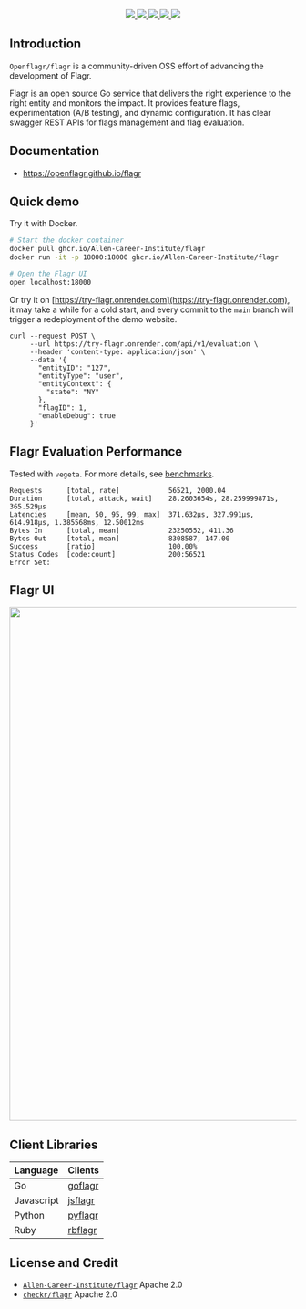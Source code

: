 <p align="center">
    <a href="https://github.com/Allen-Career-Institute/flagr/actions/workflows/ci.yml?query=branch%3Amain+" target="_blank">
        <img src="https://github.com/Allen-Career-Institute/flagr/actions/workflows/ci.yml/badge.svg?branch=main">
    </a>
    <a href="https://goreportcard.com/report/github.com/Allen-Career-Institute/flagr" target="_blank">
        <img src="https://goreportcard.com/badge/github.com/Allen-Career-Institute/flagr">
    </a>
    <a href="https://godoc.org/github.com/Allen-Career-Institute/flagr" target="_blank">
        <img src="https://img.shields.io/badge/godoc-reference-green.svg">
    </a>
    <a href="https://github.com/Allen-Career-Institute/flagr/releases" target="_blank">
        <img src="https://img.shields.io/github/release/Allen-Career-Institute/flagr.svg?style=flat&color=green">
    </a>
    <a href="https://codecov.io/gh/Allen-Career-Institute/flagr">
        <img src="https://codecov.io/gh/Allen-Career-Institute/flagr/branch/main/graph/badge.svg?token=iwjv26grrN">
    </a>
</p>

## Introduction
`Openflagr/flagr` is a community-driven OSS effort of advancing the development of Flagr.

Flagr is an open source Go service that delivers the right experience to the right entity and monitors the impact. It provides feature flags, experimentation (A/B testing), and dynamic configuration. It has clear swagger REST APIs for flags management and flag evaluation.

## Documentation
- https://openflagr.github.io/flagr

## Quick demo

Try it with Docker.

```sh
# Start the docker container
docker pull ghcr.io/Allen-Career-Institute/flagr
docker run -it -p 18000:18000 ghcr.io/Allen-Career-Institute/flagr

# Open the Flagr UI
open localhost:18000
```

Or try it on [https://try-flagr.onrender.com](https://try-flagr.onrender.com),
it may take a while for a cold start, and every commit to the `main` branch will trigger
a redeployment of the demo website.

```
curl --request POST \
     --url https://try-flagr.onrender.com/api/v1/evaluation \
     --header 'content-type: application/json' \
     --data '{
       "entityID": "127",
       "entityType": "user",
       "entityContext": {
         "state": "NY"
       },
       "flagID": 1,
       "enableDebug": true
     }'
```


## Flagr Evaluation Performance

Tested with `vegeta`. For more details, see [benchmarks](./benchmark).

```
Requests      [total, rate]            56521, 2000.04
Duration      [total, attack, wait]    28.2603654s, 28.259999871s, 365.529µs
Latencies     [mean, 50, 95, 99, max]  371.632µs, 327.991µs, 614.918µs, 1.385568ms, 12.50012ms
Bytes In      [total, mean]            23250552, 411.36
Bytes Out     [total, mean]            8308587, 147.00
Success       [ratio]                  100.00%
Status Codes  [code:count]             200:56521
Error Set:
```

## Flagr UI

<p align="center">
    <img src="./docs/images/demo_readme.png" width="900">
</p>

## Client Libraries

| Language | Clients |
| -------- | ------- |
| Go | [goflagr](https://github.com/openflagr/goflagr) |
| Javascript | [jsflagr](https://github.com/openflagr/jsflagr) |
| Python | [pyflagr](https://github.com/openflagr/pyflagr) |
| Ruby | [rbflagr](https://github.com/openflagr/rbflagr) |

## License and Credit
- [`Allen-Career-Institute/flagr`](https://github.com/Allen-Career-Institute/flagr) Apache 2.0
- [`checkr/flagr`](https://github.com/checkr/flagr) Apache 2.0

